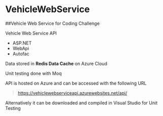 # VehicleWebService

##Vehicle Web Service for Coding Challenge

Vehicle Web Service API
- ASP.NET
- WebApi
- Autofac

Data stored in **Redis Data Cache** on Azure Cloud

Unit testing done with Moq


API is hosted on Azure and can be accessed with the following URL

> https://vehiclewebserviceapi.azurewebsites.net/api/


Alternatively it can be downloaded and compiled in Visual Studio for Unit Testing


